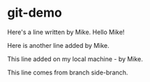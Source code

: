 # git-demo

Here's a line written by Mike.
Hello Mike!

Here is another line added by Mike.

This line added on my local machine - by Mike.

This line comes from branch side-branch.
